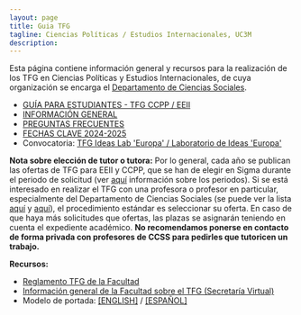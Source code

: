 ```yaml
---
layout: page
title: Guia TFG
tagline: Ciencias Políticas / Estudios Internacionales, UC3M
description:
---
```


Esta página contiene información general y recursos para la realización de los TFG en Ciencias Políticas y Estudios Internacionales, de cuya organización se encarga el [Departamento de Ciencias Sociales](https://www.uc3m.es/departamento-ciencias-sociales/inicio).

- [GUÍA PARA ESTUDIANTES - TFG CCPP / EEII](./files/guia_estudiantes_TFG.pdf)
- [INFORMACIÓN GENERAL](./files/slides/slides_TFG.pdf)
- [PREGUNTAS FRECUENTES](./FAQ.html)
- [FECHAS CLAVE 2024-2025](./fechas.html)
- Convocatoria: [TFG Ideas Lab 'Europa' / Laboratorio de Ideas 'Europa'](files/ideas_lab_europa.pdf)
<!-- - [SOLICITUD DEFENSA ONLINE (llamamiento junio 2023)](./defensa_online.html) -->

**Nota sobre elección de tutor o tutora:** Por lo general, cada año se publican las ofertas de TFG para EEII y CCPP, que se han de elegir en Sigma durante el periodo de solicitud (ver [aquí](https://www.uc3m.es/ss/Satellite/SecretariaVirtual/es/TextoDosColumnas/1371241563580/Trabajo_de_Fin_de_Grad) información sobre los periodos). Si se está interesado en realizar el TFG con una profesora o profesor en particular, especialmente del Departamento de Ciencias Sociales (se puede ver la lista [aquí](https://www.uc3m.es/departamento-ciencias-sociales/personal-tiempo-completo) y [aquí](https://www.uc3m.es/ss/Satellite/DeptCienciasSociales/es/ListadoPersonalDept/1371309113805/Profesorado_asociado)), el procedimiento estándar es seleccionar su oferta. En caso de que haya más solicitudes que ofertas, las plazas se asignarán teniendo en cuenta el expediente académico. **No recomendamos ponerse en contacto de forma privada con profesores de CCSS para pedirles que tutoricen un trabajo.**

**Recursos:**

- [Reglamento TFG de la Facultad](./files/Reglamento_TFG_Sept_2020_FCSJ.pdf)
- [Información general de la Facultad sobre el TFG (Secretaría Virtual)](https://www.uc3m.es/ss/Satellite/SecretariaVirtual/es/TextoDosColumnas/1371241563580/Trabajo_de_Fin_de_Grad)
- Modelo de portada: [[ENGLISH]](files/modelo_portada_ENG.doc) / [[ESPAÑOL]](files/modelo_portada_ESP.doc)
